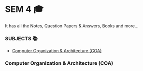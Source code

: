 # SEM 4 🎓
It has all the Notes, Question Papers & Answers, Books and more...

### SUBJECTS 📚
- [Computer Organization & Architecture (COA)](#computer-organization--architecture-coa)

### Computer Organization & Architecture (COA)
